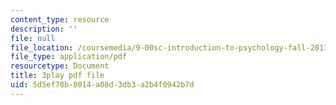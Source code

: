 ```yaml
---
content_type: resource
description: ''
file: null
file_location: /coursemedia/9-00sc-introduction-to-psychology-fall-2011/5d5ef70b8014a08d3db3a2b4f0942b7d_SFPPw6sDHEI.pdf
file_type: application/pdf
resourcetype: Document
title: 3play pdf file
uid: 5d5ef70b-8014-a08d-3db3-a2b4f0942b7d
---
```

